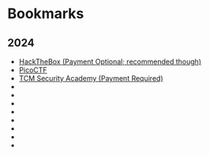 # Bookmarks
## 2024
* [HackTheBox (Payment Optional; recommended though)](https://app.hackthebox.com/)
* [PicoCTF](https://picoctf.org/)
* [TCM Security Academy (Payment Required)](https://academy.tcm-sec.com/)
* []()
* []()
* []()
* []()
* []()
* []()
* []()
* []()
